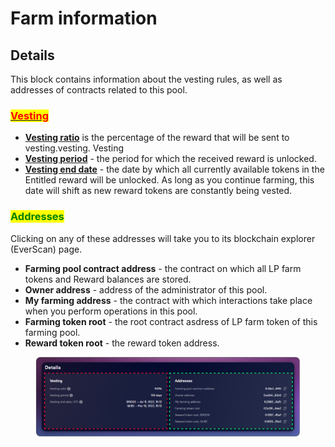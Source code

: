 # Farm information

## Details

This block contains information about the vesting rules, as well as addresses of contracts related to this pool.

### [<mark style="color:red;">Vesting</mark>](../../../concepts/vesting.md)

* [**Vesting ratio**](../../../concepts/vesting.md) is the percentage of the reward that will be sent to vesting.vesting. Vesting
* [**Vesting period**](../../../concepts/vesting.md) - the period for which the received reward is unlocked.
* [**Vesting end date**](../../../concepts/vesting.md) - the date by which all currently available tokens in the Entitled reward will be unlocked. As long as you continue farming, this date will shift as new reward tokens are constantly being vested.

### <mark style="color:green;">Addresses</mark>

Clicking on any of these addresses will take you to its blockchain explorer (EverScan) page.

* **Farming pool contract address** - the contract on which all LP farm tokens and Reward balances are stored.
* **Owner address** - address of the administrator of this pool.
* **My farming address** - the contract with which interactions take place when you perform operations in this pool.
* **Farming token root** - the root contract asdress of LP farm token of this farming pool.
* **Reward token root** - the reward token address.

<figure><img src="../../../../../.gitbook/assets/image (39).png" alt=""><figcaption></figcaption></figure>
